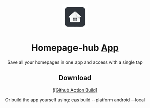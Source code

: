 <div align="center" >
<img src="./assets/images/favicon.png" alt="Homepage-hub logo" title="Homepage-hub logo" width="80" />

# Homepage-hub [App](#)

Save all your homepages in one app and access with a single tap

## Download

[![Github Action Build]](https://github.com/Metley/homepage-hub/actions/runs/16188460972/artifacts/3501976996)

Or build the app yourself using: eas build --platform android --local

</div>
